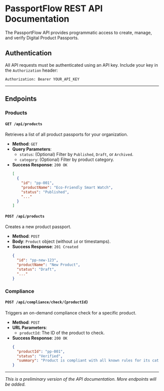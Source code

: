 # PassportFlow REST API Documentation

The PassportFlow API provides programmatic access to create, manage, and verify Digital Product Passports.

## Authentication

All API requests must be authenticated using an API key. Include your key in the `Authorization` header:

`Authorization: Bearer YOUR_API_KEY`

---

## Endpoints

### Products

#### `GET /api/products`

Retrieves a list of all product passports for your organization.

-   **Method**: `GET`
-   **Query Parameters**:
    -   `status`: (Optional) Filter by `Published`, `Draft`, or `Archived`.
    -   `category`: (Optional) Filter by product category.
-   **Success Response**: `200 OK`
    ```json
    [
      {
        "id": "pp-001",
        "productName": "Eco-Friendly Smart Watch",
        "status": "Published",
        "..."
      }
    ]
    ```

#### `POST /api/products`

Creates a new product passport.

-   **Method**: `POST`
-   **Body**: `Product` object (without `id` or timestamps).
-   **Success Response**: `201 Created`
    ```json
    {
      "id": "pp-new-123",
      "productName": "New Product",
      "status": "Draft",
      "..."
    }
    ```

### Compliance

#### `POST /api/compliance/check/{productId}`

Triggers an on-demand compliance check for a specific product.

-   **Method**: `POST`
-   **URL Parameters**:
    -   `productId`: The ID of the product to check.
-   **Success Response**: `200 OK`
    ```json
    {
      "productId": "pp-001",
      "status": "Verified",
      "summary": "Product is compliant with all known rules for its category."
    }
    ```

---
_This is a preliminary version of the API documentation. More endpoints will be added._
